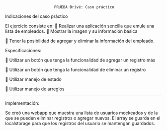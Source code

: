                           PRUEBA Brivé: Caso práctico


Indicaciones del caso práctico

El ejercicio consiste en:
 Realizar una aplicación sencilla que emule una lista de empleados.
 Mostrar la imagen y su información básica

 Tener la posibilidad de agregar y eliminar la información del empleado.



Especificaciones:

 Utilizar un botón que tenga la funcionalidad de agregar un registro más

 Utilizar un botón que tenga la funcionalidad de eliminar un registro

 Utilizar manejo de estado

 Utilizar manejo de arreglos


--------------------------------------------------------------------------------------------

Implementación:

Se creó una webapp que muestra una lista de usuarios mockeados y de la que se pueden eliminar registros o agregar nuevos.
El array se guarda en el localstorage para que los registros del usuario se mantengan guardados.





